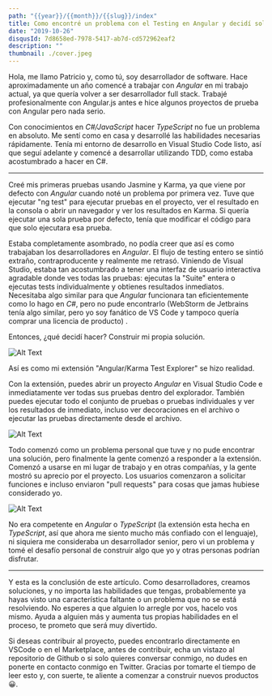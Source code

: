 ```yaml
---
path: "{{year}}/{{month}}/{{slug}}/index"
title: Como encontré un problema con el Testing en Angular y decidí solucionarlo yo mismo
date: "2019-10-26"
disqusId: 7d8658ed-7978-5417-ab7d-cd572962eaf2
description: ""
thumbnail: ./cover.jpeg
---
```


Hola, me llamo Patricio y, como tú, soy desarrollador de software. Hace aproximadamente un año comencé a trabajar con _Angular_ en mi trabajo actual, ya que quería volver a ser desarrollador full stack. Trabajé profesionalmente con Angular.js antes e hice algunos proyectos de prueba con Angular pero nada serio.

Con conocimientos en _C#/JavaScript_ hacer _TypeScript_ no fue un problema en absoluto. Me sentí como en casa y desarrollé las habilidades necesarias rápidamente. Tenía mi entorno de desarrollo en Visual Studio Code listo, así que seguí adelante y comencé a desarrollar utilizando TDD, como estaba acostumbrado a hacer en C#.

---

Creé mis primeras pruebas usando Jasmine y Karma, ya que viene por defecto con _Angular_ cuando noté un problema por primera vez. Tuve que ejecutar "ng test" para ejecutar pruebas en el proyecto, ver el resultado en la consola o abrir un navegador y ver los resultados en Karma. Si quería ejecutar una sola prueba por defecto, tenía que modificar el código para que solo ejecutara esa prueba.

Estaba completamente asombrado, no podía creer que así es como trabajaban los desarrolladores en _Angular_. El flujo de testing entero se sintió extraño, contraproducente y realmente me retrasó. Viniendo de Visual Studio, estaba tan acostumbrado a tener una interfaz de usuario interactiva agradable donde ves todas las pruebas: ejecutas la "Suite" entera o ejecutas tests individualmente y obtienes resultados inmediatos. Necesitaba algo similar para que _Angular_ funcionara tan eficientemente como lo hago en _C#_, pero no pude encontrarlo (WebStorm de Jetbrains tenía algo similar, pero yo soy fanático de VS Code y tampoco quería comprar una licencia de producto) .

Entonces, ¿qué decidí hacer? Construir mi propia solución.

![Alt Text](https://thepracticaldev.s3.amazonaws.com/i/tmfv22164xb8ngg8i2gh.png)

Así es como mi extensión "Angular/Karma Test Explorer" se hizo realidad.

Con la extensión, puedes abrir un proyecto _Angular_ en Visual Studio Code e inmediatamente ver todas sus pruebas dentro del explorador.
También puedes ejecutar todo el conjunto de pruebas o pruebas individuales y ver los resultados de inmediato, incluso ver decoraciones en el archivo o ejecutar las pruebas directamente desde el archivo.

![Alt Text](https://thepracticaldev.s3.amazonaws.com/i/7nsmr183g6szwk2ervrp.png)

Todo comenzó como un problema personal que tuve y no pude encontrar una solución, pero finalmente la gente comenzó a responder a la extensión. Comenzó a usarse en mi lugar de trabajo y en otras compañías, y la gente mostró su aprecio por el proyecto. Los usuarios comenzaron a solicitar funciones e incluso enviaron "pull requests" para cosas que jamas hubiese considerado yo.

![Alt Text](https://thepracticaldev.s3.amazonaws.com/i/fwg87ttoqs0zgiipo81f.png)

No era competente en _Angular_ o _TypeScript_ (la extensión esta hecha en _TypeScript_, así que ahora me siento mucho más confiado con el lenguaje), ni siquiera me consideraba un desarrollador senior, pero vi un problema y tomé el desafío personal de construir algo que yo y otras personas podrían disfrutar.

---

Y esta es la conclusión de este artículo. Como desarrolladores, creamos soluciones, y no importa las habilidades que tengas, probablemente ya hayas visto una característica faltante o un problema que no se está resolviendo. No esperes a que alguien lo arregle por vos, hacelo vos mismo. Ayuda a alguien más y aumenta tus propias habilidades en el proceso, te prometo que será muy divertido.

Si deseas contribuir al proyecto, puedes encontrarlo directamente en VSCode o en el Marketplace, antes de contribuir, echa un vistazo al repositorio de Github o si solo quieres conversar conmigo, no dudes en ponerte en contacto conmigo en Twitter. Gracias por tomarte el tiempo de leer esto y, con suerte, te aliente a comenzar a construir nuevos productos &#128512;.
